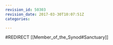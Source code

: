 ```yaml
---
revision_id: 50303
revision_date: 2017-03-30T10:07:51Z
categories:

---
```


#REDIRECT [[Member_of_the_Synod#Sanctuary]]